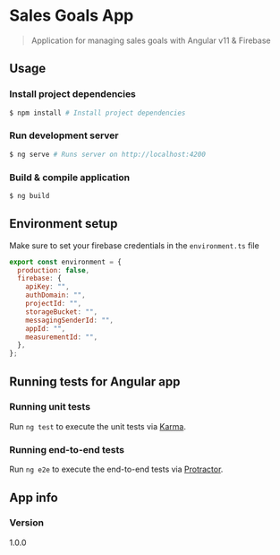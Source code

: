 # Sales Goals App

> Application for managing sales goals with Angular v11 & Firebase

## Usage

### Install project dependencies

```bash
$ npm install # Install project dependencies
```

### Run development server

```bash
$ ng serve # Runs server on http://localhost:4200
```

### Build & compile application

```bash
$ ng build
```

## Environment setup

Make sure to set your firebase credentials in the `environment.ts` file

```javascript
export const environment = {
  production: false,
  firebase: {
    apiKey: "",
    authDomain: "",
    projectId: "",
    storageBucket: "",
    messagingSenderId: "",
    appId: "",
    measurementId: "",
  },
};
```

## Running tests for Angular app

### Running unit tests

Run `ng test` to execute the unit tests via [Karma](https://karma-runner.github.io).

### Running end-to-end tests

Run `ng e2e` to execute the end-to-end tests via [Protractor](http://www.protractortest.org/).

## App info

### Version

1.0.0
